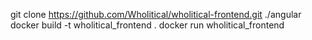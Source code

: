 git clone https://github.com/Wholitical/wholitical-frontend.git ./angular
docker build -t wholitical_frontend .
docker run wholitical_frontend
